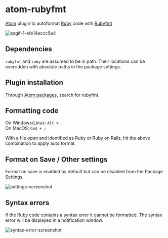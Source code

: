 # atom-rubyfmt
[Atom](https://atom.io/) plugin to autoformat [Ruby](https://www.ruby-lang.org/en/) code with [Rubyfmt](https://github.com/samphippen/rubyfmt)

![ezgif-1-efe14eccc5e4](https://user-images.githubusercontent.com/13226/62165767-2e94ae80-b2ed-11e9-9ccc-c401b49d92e1.gif)


## Dependencies
`rubyfmt` and `ruby` are assumed to be in path. Their locations can be overridden with absolute paths in the package settings.

## Plugin installation

Through [Atom packages](https://atom.io/packages), search for rubyfmt.

## Formatting code

On Windows/Linux: `Alt + ;`  
On MacOS: `Cmd + ;`

With a file open and identified as Ruby or Ruby on Rails, hit the above combination to apply auto format.

## Format on Save / Other settings

Format on save is enabled by default but can be disabled from the Package Settings.

![settings-screenshot](https://user-images.githubusercontent.com/13226/95577225-072d8b80-0a32-11eb-9b53-6f71a3a96b2c.png)


## Syntax errors

If the Ruby code contains a syntax error it cannot be formatted. The syntax error will be displayed in a notification window.

![syntax-error-screenshot](https://user-images.githubusercontent.com/13226/62164251-153e3300-b2ea-11e9-972d-c76e9de21fb2.png)
